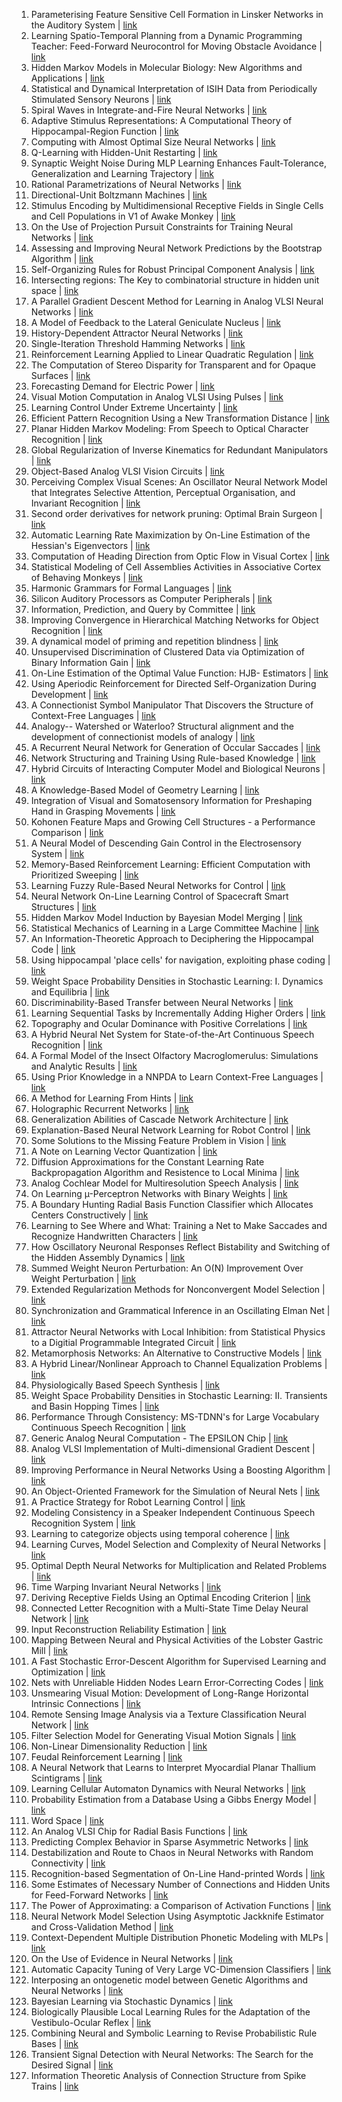 1. Parameterising Feature Sensitive Cell Formation in Linsker Networks in the Auditory System | [link](https://papers.nips.cc/paper/1992/hash/00ac8ed3b4327bdd4ebbebcb2ba10a00-Abstract.html) 
2. Learning Spatio-Temporal Planning from a Dynamic Programming Teacher: Feed-Forward Neurocontrol for Moving Obstacle Avoidance | [link](https://papers.nips.cc/paper/1992/hash/04ecb1fa28506ccb6f72b12c0245ddbc-Abstract.html) 
3. Hidden Markov Models in Molecular Biology: New Algorithms and Applications | [link](https://papers.nips.cc/paper/1992/hash/051e4e127b92f5d98d3c79b195f2b291-Abstract.html) 
4. Statistical and Dynamical Interpretation of ISIH Data from Periodically Stimulated Sensory Neurons | [link](https://papers.nips.cc/paper/1992/hash/076a0c97d09cf1a0ec3e19c7f2529f2b-Abstract.html) 
5. Spiral Waves in Integrate-and-Fire Neural Networks | [link](https://papers.nips.cc/paper/1992/hash/07a96b1f61097ccb54be14d6a47439b0-Abstract.html) 
6. Adaptive Stimulus Representations: A Computational Theory of Hippocampal-Region Function | [link](https://papers.nips.cc/paper/1992/hash/07c5807d0d927dcd0980f86024e5208b-Abstract.html) 
7. Computing with Almost Optimal Size Neural Networks | [link](https://papers.nips.cc/paper/1992/hash/08b255a5d42b89b0585260b6f2360bdd-Abstract.html) 
8. Q-Learning with Hidden-Unit Restarting | [link](https://papers.nips.cc/paper/1992/hash/08c5433a60135c32e34f46a71175850c-Abstract.html) 
9. Synaptic Weight Noise During MLP Learning Enhances Fault-Tolerance, Generalization and Learning Trajectory | [link](https://papers.nips.cc/paper/1992/hash/08d98638c6fcd194a4b1e6992063e944-Abstract.html) 
10. Rational Parametrizations of Neural Networks | [link](https://papers.nips.cc/paper/1992/hash/0cb929eae7a499e50248a3a78f7acfc7-Abstract.html) 
11. Directional-Unit Boltzmann Machines | [link](https://papers.nips.cc/paper/1992/hash/0d7de1aca9299fe63f3e0041f02638a3-Abstract.html) 
12. Stimulus Encoding by Multidimensional Receptive Fields in Single Cells and Cell Populations in V1 of Awake Monkey | [link](https://papers.nips.cc/paper/1992/hash/0f96613235062963ccde717b18f97592-Abstract.html) 
13. On the Use of Projection Pursuit Constraints for Training Neural Networks | [link](https://papers.nips.cc/paper/1992/hash/0ff39bbbf981ac0151d340c9aa40e63e-Abstract.html) 
14. Assessing and Improving Neural Network Predictions by the Bootstrap Algorithm | [link](https://papers.nips.cc/paper/1992/hash/0ff8033cf9437c213ee13937b1c4c455-Abstract.html) 
15. Self-Organizing Rules for Robust Principal Component Analysis | [link](https://papers.nips.cc/paper/1992/hash/109a0ca3bc27f3e96597370d5c8cf03d-Abstract.html) 
16. Intersecting regions: The Key to combinatorial structure in hidden unit space | [link](https://papers.nips.cc/paper/1992/hash/10a5ab2db37feedfdeaab192ead4ac0e-Abstract.html) 
17. A Parallel Gradient Descent Method for Learning in Analog VLSI Neural Networks | [link](https://papers.nips.cc/paper/1992/hash/1595af6435015c77a7149e92a551338e-Abstract.html) 
18. A Model of Feedback to the Lateral Geniculate Nucleus | [link](https://papers.nips.cc/paper/1992/hash/17c276c8e723eb46aef576537e9d56d0-Abstract.html) 
19. History-Dependent Attractor Neural Networks | [link](https://papers.nips.cc/paper/1992/hash/185c29dc24325934ee377cfda20e414c-Abstract.html) 
20. Single-Iteration Threshold Hamming Networks | [link](https://papers.nips.cc/paper/1992/hash/192fc044e74dffea144f9ac5dc9f3395-Abstract.html) 
21. Reinforcement Learning Applied to Linear Quadratic Regulation | [link](https://papers.nips.cc/paper/1992/hash/19bc916108fc6938f52cb96f7e087941-Abstract.html) 
22. The Computation of Stereo Disparity for Transparent and for Opaque Surfaces | [link](https://papers.nips.cc/paper/1992/hash/1ecfb463472ec9115b10c292ef8bc986-Abstract.html) 
23. Forecasting Demand for Electric Power | [link](https://papers.nips.cc/paper/1992/hash/2291d2ec3b3048d1a6f86c2c4591b7e0-Abstract.html) 
24. Visual Motion Computation in Analog VLSI Using Pulses | [link](https://papers.nips.cc/paper/1992/hash/233509073ed3432027d48b1a83f5fbd2-Abstract.html) 
25. Learning Control Under Extreme Uncertainty | [link](https://papers.nips.cc/paper/1992/hash/24681928425f5a9133504de568f5f6df-Abstract.html) 
26. Efficient Pattern Recognition Using a New Transformation Distance | [link](https://papers.nips.cc/paper/1992/hash/26408ffa703a72e8ac0117e74ad46f33-Abstract.html) 
27. Planar Hidden Markov Modeling: From Speech to Optical Character Recognition | [link](https://papers.nips.cc/paper/1992/hash/26dd0dbc6e3f4c8043749885523d6a25-Abstract.html) 
28. Global Regularization of Inverse Kinematics for Redundant Manipulators | [link](https://papers.nips.cc/paper/1992/hash/291597a100aadd814d197af4f4bab3a7-Abstract.html) 
29. Object-Based Analog VLSI Vision Circuits | [link](https://papers.nips.cc/paper/1992/hash/2dea61eed4bceec564a00115c4d21334-Abstract.html) 
30. Perceiving Complex Visual Scenes: An Oscillator Neural Network Model that Integrates Selective Attention, Perceptual Organisation, and Invariant Recognition | [link](https://papers.nips.cc/paper/1992/hash/2f37d10131f2a483a8dd005b3d14b0d9-Abstract.html) 
31. Second order derivatives for network pruning: Optimal Brain Surgeon | [link](https://papers.nips.cc/paper/1992/hash/303ed4c69846ab36c2904d3ba8573050-Abstract.html) 
32. Automatic Learning Rate Maximization by On-Line Estimation of the Hessian's Eigenvectors | [link](https://papers.nips.cc/paper/1992/hash/30bb3825e8f631cc6075c0f87bb4978c-Abstract.html) 
33. Computation of Heading Direction from Optic Flow in Visual Cortex | [link](https://papers.nips.cc/paper/1992/hash/30ef30b64204a3088a26bc2e6ecf7602-Abstract.html) 
34. Statistical Modeling of Cell Assemblies Activities in Associative Cortex of Behaving Monkeys | [link](https://papers.nips.cc/paper/1992/hash/3328bdf9a4b9504b9398284244fe97c2-Abstract.html) 
35. Harmonic Grammars for Formal Languages | [link](https://papers.nips.cc/paper/1992/hash/3435c378bb76d4357324dd7e69f3cd18-Abstract.html) 
36. Silicon Auditory Processors as Computer Peripherals | [link](https://papers.nips.cc/paper/1992/hash/3493894fa4ea036cfc6433c3e2ee63b0-Abstract.html) 
37. Information, Prediction, and Query by Committee | [link](https://papers.nips.cc/paper/1992/hash/3871bd64012152bfb53fdf04b401193f-Abstract.html) 
38. Improving Convergence in Hierarchical Matching Networks for Object Recognition | [link](https://papers.nips.cc/paper/1992/hash/3a066bda8c96b9478bb0512f0a43028c-Abstract.html) 
39. A dynamical model of priming and repetition blindness | [link](https://papers.nips.cc/paper/1992/hash/3d2d8ccb37df977cb6d9da15b76c3f3a-Abstract.html) 
40. Unsupervised Discrimination of Clustered Data via Optimization of Binary Information Gain | [link](https://papers.nips.cc/paper/1992/hash/42e77b63637ab381e8be5f8318cc28a2-Abstract.html) 
41. On-Line Estimation of the Optimal Value Function: HJB- Estimators | [link](https://papers.nips.cc/paper/1992/hash/443cb001c138b2561a0d90720d6ce111-Abstract.html) 
42. Using Aperiodic Reinforcement for Directed Self-Organization During Development | [link](https://papers.nips.cc/paper/1992/hash/44c4c17332cace2124a1a836d9fc4b6f-Abstract.html) 
43. A Connectionist Symbol Manipulator That Discovers the Structure of Context-Free Languages | [link](https://papers.nips.cc/paper/1992/hash/45645a27c4f1adc8a7a835976064a86d-Abstract.html) 
44. Analogy-- Watershed or Waterloo? Structural alignment and the development of connectionist models of analogy | [link](https://papers.nips.cc/paper/1992/hash/48ab2f9b45957ab574cf005eb8a76760-Abstract.html) 
45. A Recurrent Neural Network for Generation of Occular Saccades | [link](https://papers.nips.cc/paper/1992/hash/4a47d2983c8bd392b120b627e0e1cab4-Abstract.html) 
46. Network Structuring and Training Using Rule-based Knowledge | [link](https://papers.nips.cc/paper/1992/hash/4c27cea8526af8cfee3be5e183ac9605-Abstract.html) 
47. Hybrid Circuits of Interacting Computer Model and Biological Neurons | [link](https://papers.nips.cc/paper/1992/hash/4ffce04d92a4d6cb21c1494cdfcd6dc1-Abstract.html) 
48. A Knowledge-Based Model of Geometry Learning | [link](https://papers.nips.cc/paper/1992/hash/500e75a036dc2d7d2fec5da1b71d36cc-Abstract.html) 
49. Integration of Visual and Somatosensory Information for Preshaping Hand in Grasping Movements | [link](https://papers.nips.cc/paper/1992/hash/53e3a7161e428b65688f14b84d61c610-Abstract.html) 
50. Kohonen Feature Maps and Growing Cell Structures - a Performance Comparison | [link](https://papers.nips.cc/paper/1992/hash/5487315b1286f907165907aa8fc96619-Abstract.html) 
51. A Neural Model of Descending Gain Control in the Electrosensory System | [link](https://papers.nips.cc/paper/1992/hash/556f391937dfd4398cbac35e050a2177-Abstract.html) 
52. Memory-Based Reinforcement Learning: Efficient Computation with Prioritized Sweeping | [link](https://papers.nips.cc/paper/1992/hash/55743cc0393b1cb4b8b37d09ae48d097-Abstract.html) 
53. Learning Fuzzy Rule-Based Neural Networks for Control | [link](https://papers.nips.cc/paper/1992/hash/55b37c5c270e5d84c793e486d798c01d-Abstract.html) 
54. Neural Network On-Line Learning Control of Spacecraft Smart Structures | [link](https://papers.nips.cc/paper/1992/hash/58d4d1e7b1e97b258c9ed0b37e02d087-Abstract.html) 
55. Hidden Markov Model Induction by Bayesian Model Merging | [link](https://papers.nips.cc/paper/1992/hash/5c04925674920eb58467fb52ce4ef728-Abstract.html) 
56. Statistical Mechanics of Learning in a Large Committee Machine | [link](https://papers.nips.cc/paper/1992/hash/5d44ee6f2c3f71b73125876103c8f6c4-Abstract.html) 
57. An Information-Theoretic Approach to Deciphering the Hippocampal Code | [link](https://papers.nips.cc/paper/1992/hash/5dd9db5e033da9c6fb5ba83c7a7ebea9-Abstract.html) 
58. Using hippocampal 'place cells' for navigation, exploiting phase coding | [link](https://papers.nips.cc/paper/1992/hash/5e9f92a01c986bafcabbafd145520b13-Abstract.html) 
59. Weight Space Probability Densities in Stochastic Learning: I. Dynamics and Equilibria | [link](https://papers.nips.cc/paper/1992/hash/6766aa2750c19aad2fa1b32f36ed4aee-Abstract.html) 
60. Discriminability-Based Transfer between Neural Networks | [link](https://papers.nips.cc/paper/1992/hash/67e103b0761e60683e83c559be18d40c-Abstract.html) 
61. Learning Sequential Tasks by Incrementally Adding Higher Orders | [link](https://papers.nips.cc/paper/1992/hash/68264bdb65b97eeae6788aa3348e553c-Abstract.html) 
62. Topography and Ocular Dominance with Positive Correlations | [link](https://papers.nips.cc/paper/1992/hash/6a10bbd480e4c5573d8f3af73ae0454b-Abstract.html) 
63. A Hybrid Neural Net System for State-of-the-Art Continuous Speech Recognition | [link](https://papers.nips.cc/paper/1992/hash/6aca97005c68f1206823815f66102863-Abstract.html) 
64. A Formal Model of the Insect Olfactory Macroglomerulus: Simulations and Analytic Results | [link](https://papers.nips.cc/paper/1992/hash/71a3cb155f8dc89bf3d0365288219936-Abstract.html) 
65. Using Prior Knowledge in a NNPDA to Learn Context-Free Languages | [link](https://papers.nips.cc/paper/1992/hash/766ebcd59621e305170616ba3d3dac32-Abstract.html) 
66. A Method for Learning From Hints | [link](https://papers.nips.cc/paper/1992/hash/7750ca3559e5b8e1f44210283368fc16-Abstract.html) 
67. Holographic Recurrent Networks | [link](https://papers.nips.cc/paper/1992/hash/7f5d04d189dfb634e6a85bb9d9adf21e-Abstract.html) 
68. Generalization Abilities of Cascade Network Architecture | [link](https://papers.nips.cc/paper/1992/hash/84117275be999ff55a987b9381e01f96-Abstract.html) 
69. Explanation-Based Neural Network Learning for Robot Control | [link](https://papers.nips.cc/paper/1992/hash/851ddf5058cf22df63d3344ad89919cf-Abstract.html) 
70. Some Solutions to the Missing Feature Problem in Vision | [link](https://papers.nips.cc/paper/1992/hash/85fc37b18c57097425b52fc7afbb6969-Abstract.html) 
71. A Note on Learning Vector Quantization | [link](https://papers.nips.cc/paper/1992/hash/8757150decbd89b0f5442ca3db4d0e0e-Abstract.html) 
72. Diffusion Approximations for the Constant Learning Rate Backpropagation Algorithm and Resistence to Local Minima | [link](https://papers.nips.cc/paper/1992/hash/884d247c6f65a96a7da4d1105d584ddd-Abstract.html) 
73. Analog Cochlear Model for Multiresolution Speech Analysis | [link](https://papers.nips.cc/paper/1992/hash/8a0e1141fd37fa5b98d5bb769ba1a7cc-Abstract.html) 
74. On Learning µ-Perceptron Networks with Binary Weights | [link](https://papers.nips.cc/paper/1992/hash/8c7bbbba95c1025975e548cee86dfadc-Abstract.html) 
75. A Boundary Hunting Radial Basis Function Classifier which Allocates Centers Constructively | [link](https://papers.nips.cc/paper/1992/hash/8df707a948fac1b4a0f97aa554886ec8-Abstract.html) 
76. Learning to See Where and What: Training a Net to Make Saccades and Recognize Handwritten Characters | [link](https://papers.nips.cc/paper/1992/hash/8ebda540cbcc4d7336496819a46a1b68-Abstract.html) 
77. How Oscillatory Neuronal Responses Reflect Bistability and Switching of the Hidden Assembly Dynamics | [link](https://papers.nips.cc/paper/1992/hash/8fecb20817b3847419bb3de39a609afe-Abstract.html) 
78. Summed Weight Neuron Perturbation: An O(N) Improvement Over Weight Perturbation | [link](https://papers.nips.cc/paper/1992/hash/996a7fa078cc36c46d02f9af3bef918b-Abstract.html) 
79. Extended Regularization Methods for Nonconvergent Model Selection | [link](https://papers.nips.cc/paper/1992/hash/9b698eb3105bd82528f23d0c92dedfc0-Abstract.html) 
80. Synchronization and Grammatical Inference in an Oscillating Elman Net | [link](https://papers.nips.cc/paper/1992/hash/9c82c7143c102b71c593d98d96093fde-Abstract.html) 
81. Attractor Neural Networks with Local Inhibition: from Statistical Physics to a Digitial Programmable Integrated Circuit | [link](https://papers.nips.cc/paper/1992/hash/9cc138f8dc04cbf16240daa92d8d50e2-Abstract.html) 
82. Metamorphosis Networks: An Alternative to Constructive Models | [link](https://papers.nips.cc/paper/1992/hash/9cf81d8026a9018052c429cc4e56739b-Abstract.html) 
83. A Hybrid Linear/Nonlinear Approach to Channel Equalization Problems | [link](https://papers.nips.cc/paper/1992/hash/9f396fe44e7c05c16873b05ec425cbad-Abstract.html) 
84. Physiologically Based Speech Synthesis | [link](https://papers.nips.cc/paper/1992/hash/9fe8593a8a330607d76796b35c64c600-Abstract.html) 
85. Weight Space Probability Densities in Stochastic Learning: II. Transients and Basin Hopping Times | [link](https://papers.nips.cc/paper/1992/hash/a532400ed62e772b9dc0b86f46e583ff-Abstract.html) 
86. Performance Through Consistency: MS-TDNN's for Large Vocabulary Continuous Speech Recognition | [link](https://papers.nips.cc/paper/1992/hash/a733fa9b25f33689e2adbe72199f0e62-Abstract.html) 
87. Generic Analog Neural Computation - The EPSILON Chip | [link](https://papers.nips.cc/paper/1992/hash/ab233b682ec355648e7891e66c54191b-Abstract.html) 
88. Analog VLSI Implementation of Multi-dimensional Gradient Descent | [link](https://papers.nips.cc/paper/1992/hash/abd815286ba1007abfbb8415b83ae2cf-Abstract.html) 
89. Improving Performance in Neural Networks Using a Boosting Algorithm | [link](https://papers.nips.cc/paper/1992/hash/acc3e0404646c57502b480dc052c4fe1-Abstract.html) 
90. An Object-Oriented Framework for the Simulation of Neural Nets | [link](https://papers.nips.cc/paper/1992/hash/ae0eb3eed39d2bcef4622b2499a05fe6-Abstract.html) 
91. A Practice Strategy for Robot Learning Control | [link](https://papers.nips.cc/paper/1992/hash/afd4836712c5e77550897e25711e1d96-Abstract.html) 
92. Modeling Consistency in a Speaker Independent Continuous Speech Recognition System | [link](https://papers.nips.cc/paper/1992/hash/b1eec33c726a60554bc78518d5f9b32c-Abstract.html) 
93. Learning to categorize objects using temporal coherence | [link](https://papers.nips.cc/paper/1992/hash/b2eeb7362ef83deff5c7813a67e14f0a-Abstract.html) 
94. Learning Curves, Model Selection and Complexity of Neural Networks | [link](https://papers.nips.cc/paper/1992/hash/b2f627fff19fda463cb386442eac2b3d-Abstract.html) 
95. Optimal Depth Neural Networks for Multiplication and Related Problems | [link](https://papers.nips.cc/paper/1992/hash/b4288d9c0ec0a1841b3b3728321e7088-Abstract.html) 
96. Time Warping Invariant Neural Networks | [link](https://papers.nips.cc/paper/1992/hash/b4a528955b84f584974e92d025a75d1f-Abstract.html) 
97. Deriving Receptive Fields Using an Optimal Encoding Criterion | [link](https://papers.nips.cc/paper/1992/hash/b5dc4e5d9b495d0196f61d45b26ef33e-Abstract.html) 
98. Connected Letter Recognition with a Multi-State Time Delay Neural Network | [link](https://papers.nips.cc/paper/1992/hash/b73dfe25b4b8714c029b37a6ad3006fa-Abstract.html) 
99. Input Reconstruction Reliability Estimation | [link](https://papers.nips.cc/paper/1992/hash/b7bb35b9c6ca2aee2df08cf09d7016c2-Abstract.html) 
100. Mapping Between Neural and Physical Activities of the Lobster Gastric Mill | [link](https://papers.nips.cc/paper/1992/hash/be3159ad04564bfb90db9e32851ebf9c-Abstract.html) 
101. A Fast Stochastic Error-Descent Algorithm for Supervised Learning and Optimization | [link](https://papers.nips.cc/paper/1992/hash/c06d06da9666a219db15cf575aff2824-Abstract.html) 
102. Nets with Unreliable Hidden Nodes Learn Error-Correcting Codes | [link](https://papers.nips.cc/paper/1992/hash/c361bc7b2c033a83d663b8d9fb4be56e-Abstract.html) 
103. Unsmearing Visual Motion: Development of Long-Range Horizontal Intrinsic Connections | [link](https://papers.nips.cc/paper/1992/hash/c3992e9a68c5ae12bd18488bc579b30d-Abstract.html) 
104. Remote Sensing Image Analysis via a Texture Classification Neural Network | [link](https://papers.nips.cc/paper/1992/hash/c5ab0bc60ac7929182aadd08703f1ec6-Abstract.html) 
105. Filter Selection Model for Generating Visual Motion Signals | [link](https://papers.nips.cc/paper/1992/hash/ca9c267dad0305d1a6308d2a0cf1c39c-Abstract.html) 
106. Non-Linear Dimensionality Reduction | [link](https://papers.nips.cc/paper/1992/hash/cdc0d6e63aa8e41c89689f54970bb35f-Abstract.html) 
107. Feudal Reinforcement Learning | [link](https://papers.nips.cc/paper/1992/hash/d14220ee66aeec73c49038385428ec4c-Abstract.html) 
108. A Neural Network that Learns to Interpret Myocardial Planar Thallium Scintigrams | [link](https://papers.nips.cc/paper/1992/hash/d490d7b4576290fa60eb31b5fc917ad1-Abstract.html) 
109. Learning Cellular Automaton Dynamics with Neural Networks | [link](https://papers.nips.cc/paper/1992/hash/d6c651ddcd97183b2e40bc464231c962-Abstract.html) 
110. Probability Estimation from a Database Using a Gibbs Energy Model | [link](https://papers.nips.cc/paper/1992/hash/d7a728a67d909e714c0774e22cb806f2-Abstract.html) 
111. Word Space | [link](https://papers.nips.cc/paper/1992/hash/d86ea612dec96096c5e0fcc8dd42ab6d-Abstract.html) 
112. An Analog VLSI Chip for Radial Basis Functions | [link](https://papers.nips.cc/paper/1992/hash/daca41214b39c5dc66674d09081940f0-Abstract.html) 
113. Predicting Complex Behavior in Sparse Asymmetric Networks | [link](https://papers.nips.cc/paper/1992/hash/dbe272bab69f8e13f14b405e038deb64-Abstract.html) 
114. Destabilization and Route to Chaos in Neural Networks with Random Connectivity | [link](https://papers.nips.cc/paper/1992/hash/dc6a70712a252123c40d2adba6a11d84-Abstract.html) 
115. Recognition-based Segmentation of On-Line Hand-printed Words | [link](https://papers.nips.cc/paper/1992/hash/dc82d632c9fcecb0778afbc7924494a6-Abstract.html) 
116. Some Estimates of Necessary Number of Connections and Hidden Units for Feed-Forward Networks | [link](https://papers.nips.cc/paper/1992/hash/e4bb4c5173c2ce17fd8fcd40041c068f-Abstract.html) 
117. The Power of Approximating: a Comparison of Activation Functions | [link](https://papers.nips.cc/paper/1992/hash/e555ebe0ce426f7f9b2bef0706315e0c-Abstract.html) 
118. Neural Network Model Selection Using Asymptotic Jackknife Estimator and Cross-Validation Method | [link](https://papers.nips.cc/paper/1992/hash/e5841df2166dd424a57127423d276bbe-Abstract.html) 
119. Context-Dependent Multiple Distribution Phonetic Modeling with MLPs | [link](https://papers.nips.cc/paper/1992/hash/e70611883d2760c8bbafb4acb29e3446-Abstract.html) 
120. On the Use of Evidence in Neural Networks | [link](https://papers.nips.cc/paper/1992/hash/e7f8a7fb0b77bcb3b283af5be021448f-Abstract.html) 
121. Automatic Capacity Tuning of Very Large VC-Dimension Classifiers | [link](https://papers.nips.cc/paper/1992/hash/eaae339c4d89fc102edd9dbdb6a28915-Abstract.html) 
122. Interposing an ontogenetic model between Genetic Algorithms and Neural Networks | [link](https://papers.nips.cc/paper/1992/hash/eb6fdc36b281b7d5eabf33396c2683a2-Abstract.html) 
123. Bayesian Learning via Stochastic Dynamics | [link](https://papers.nips.cc/paper/1992/hash/f29c21d4897f78948b91f03172341b7b-Abstract.html) 
124. Biologically Plausible Local Learning Rules for the Adaptation of the Vestibulo-Ocular Reflex | [link](https://papers.nips.cc/paper/1992/hash/f64eac11f2cd8f0efa196f8ad173178e-Abstract.html) 
125. Combining Neural and Symbolic Learning to Revise Probabilistic Rule Bases | [link](https://papers.nips.cc/paper/1992/hash/f76a89f0cb91bc419542ce9fa43902dc-Abstract.html) 
126. Transient Signal Detection with Neural Networks: The Search for the Desired Signal | [link](https://papers.nips.cc/paper/1992/hash/fae0b27c451c728867a567e8c1bb4e53-Abstract.html) 
127. Information Theoretic Analysis of Connection Structure from Spike Trains | [link](https://papers.nips.cc/paper/1992/hash/fccb3cdc9acc14a6e70a12f74560c026-Abstract.html) 
